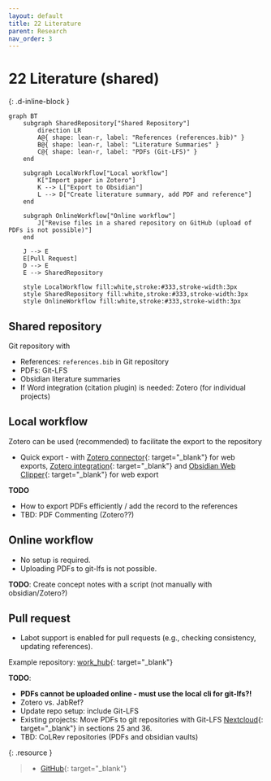 ```yaml
---
layout: default
title: 22 Literature
parent: Research
nav_order: 3
---
```


# 22 Literature (shared)
{: .d-inline-block }

```mermaid
graph BT
    subgraph SharedRepository["Shared Repository"]
        direction LR
        A@{ shape: lean-r, label: "References (references.bib)" }
        B@{ shape: lean-r, label: "Literature Summaries" }
        C@{ shape: lean-r, label: "PDFs (Git-LFS)" }
    end

    subgraph LocalWorkflow["Local workflow"]
        K["Import paper in Zotero"]
        K --> L["Export to Obsidian"]
        L --> D["Create literature summary, add PDF and reference"]
    end

    subgraph OnlineWorkflow["Online workflow"]
        J["Revise files in a shared repository on GitHub (upload of PDFs is not possible)"]
    end

    J --> E
    E[Pull Request]
    D --> E
    E --> SharedRepository

    style LocalWorkflow fill:white,stroke:#333,stroke-width:3px
    style SharedRepository fill:white,stroke:#333,stroke-width:3px
    style OnlineWorkflow fill:white,stroke:#333,stroke-width:3px
```

## Shared repository

Git repository with

- References: `references.bib` in Git repository
- PDFs: Git-LFS
- Obsidian literature summaries
- If Word integration (citation plugin) is needed: Zotero (for individual projects)

## Local workflow

Zotero can be used (recommended) to facilitate the export to the repository

- Quick export - with [Zotero connector](https://chromewebstore.google.com/detail/zotero-connector/ekhagklcjbdpajgpjgmbionohlpdbjgc){: target="_blank"} for web exports, [Zotero integration](https://github.com/mgmeyers/obsidian-zotero-integration){: target="_blank"} and [Obsidian Web Clipper](https://obsidian.md/clipper){: target="_blank"} for web export

**TODO**

- How to export PDFs efficiently / add the record to the references
- TBD: PDF Commenting (Zotero??)

## Online workflow

- No setup is required.
- Uploading PDFs to git-lfs is not possible.

**TODO**: Create concept notes with a script (not manually with obsidian/Zotero?)

## Pull request

- Labot support is enabled for pull requests (e.g., checking consistency, updating references).

Example repository: [work_hub](https://github.com/digital-work-lab/work_hub){: target="_blank"}

**TODO**:

- **PDFs cannot be uploaded online - must use the local cli for git-lfs?!**
- Zotero vs. JabRef?
- Update repo setup: include Git-LFS
- Existing projects: Move PDFs to git repositories with Git-LFS [Nextcloud](https://nc-2272638881871040784.nextcloud-ionos.com/index.php/apps/files/?dir=/22-literature/23_data&fileid=88094){: target="_blank"} in sections 25 and 36.
- TBD: CoLRev repositories (PDFs and obsidian vaults)

{: .resource } 
> - [GitHub](https://github.com/orgs/digital-work-lab/repositories?q=topic%3Aresearch){: target="_blank"}
